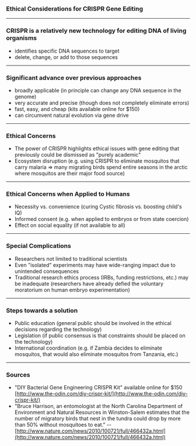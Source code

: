 
### Ethical Considerations for CRISPR Gene Editing

---

### CRISPR is a relatively new technology for editing DNA of living organisms

* identifies specific DNA sequences to target
* delete, change, or add to those sequences

---

### Significant advance over previous approaches

* broadly applicable (in principle can change any DNA sequence in the genome)
* very accurate and precise (though does not completely eliminate errors)
* fast, easy, and cheap (kits available online for $150)
* can circumvent natural evolution via gene drive

---

### Ethical Concerns

*  The power of CRISPR highlights ethical issues with gene editing that previously could be dismissed as "purely academic"
* Ecosystem disruption (e.g. using CRISPR to eliminate mosquitos that carry malaria => many migrating birds spend entire seasons in the arctic where mosquitos are their major food source)

---

### Ethical Concerns when Applied to Humans

* Necessity vs. convenience (curing Cystic fibrosis vs. boosting child's IQ)
* Informed consent (e.g. when applied to embryos or from state coercion)
* Effect on social equality (if not available to all)

---

### Special Complications

* Researchers not limited to traditional scientists
* Even "isolated" experiments may have wide-ranging impact due to unintended consequences
* Traditional research ethics process (IRBs, funding restrictions, etc.) may be inadequate (researchers have already defied the voluntary moratorium on human embryo experimentation)

---

### Steps towards a solution

* Public education (general public should be involved in the ethical decisions regarding the technology)
* Legislation (if public consensus is that constraints should be placed on the technology)
* International coordination (e.g. if Zambia decides to eliminate mosquitos, that would also eliminate mosquitos from Tanzania, etc.)

---

### Sources

* "DIY Bacterial Gene Engineering CRISPR Kit" available online for $150 [http://www.the-odin.com/diy-crispr-kit/](http://www.the-odin.com/diy-crispr-kit/)
* "Bruce Harrison, an entomologist at the North Carolina Department of Environment and Natural Resources in Winston-Salem estimates that the number of migratory birds that nest in the tundra could drop by more than 50% without mosquitoes to eat." -- [http://www.nature.com/news/2010/100721/full/466432a.html](http://www.nature.com/news/2010/100721/full/466432a.html)
